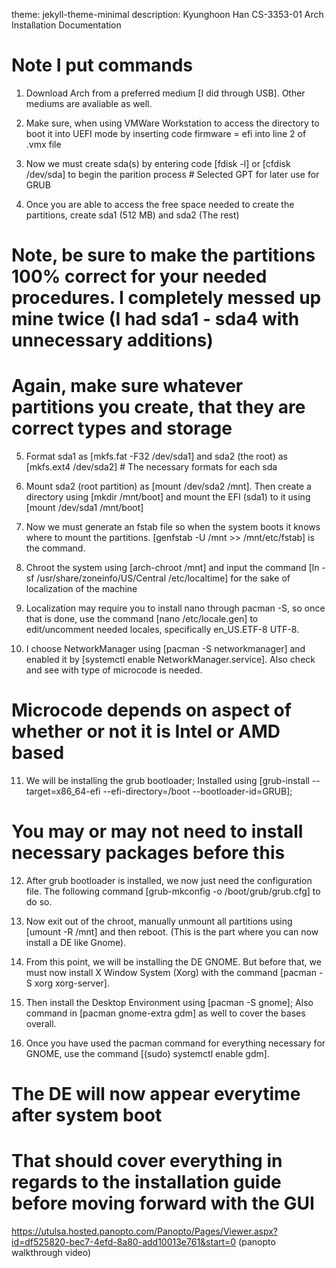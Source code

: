 theme: jekyll-theme-minimal
description: Kyunghoon Han CS-3353-01 Arch Installation Documentation

# Note I put commands
1. Download Arch from a preferred medium [I did through USB]. Other mediums are avaliable as well.

2. Make sure, when using VMWare Workstation to access the directory to boot it into UEFI mode by inserting code firmware = efi into line 2 of .vmx file

3. Now we must create sda(s) by entering code [fdisk -l] or [cfdisk /dev/sda] to begin the parition process # Selected GPT for later use for GRUB

4. Once you are able to access the free space needed to create the partitions, create sda1 (512 MB) and sda2 (The rest)

# Note, be sure to make the partitions 100% correct for your needed procedures. I completely messed up mine twice (I had sda1 - sda4 with unnecessary additions)

# Again, make sure whatever partitions you create, that they are correct types and storage

5. Format sda1 as [mkfs.fat -F32 /dev/sda1] and sda2 (the root) as [mkfs.ext4 /dev/sda2] # The necessary formats for each sda

6. Mount sda2 (root partition) as [mount /dev/sda2 /mnt]. Then create a directory using [mkdir /mnt/boot] and mount the EFI (sda1) to it using [mount /dev/sda1 /mnt/boot]

7. Now we must generate an fstab file so when the system boots it knows where to mount the partitions. [genfstab -U /mnt >> /mnt/etc/fstab] is the command.

8. Chroot the system using [arch-chroot /mnt] and  input the command [ln -sf /usr/share/zoneinfo/US/Central /etc/localtime] for the sake of localization of the machine

9. Localization may require you to install nano through pacman -S, so once that is done, use the command [nano /etc/locale.gen] to edit/uncomment needed locales, specifically en_US.ETF-8 UTF-8.

10. I choose NetworkManager using [pacman -S networkmanager] and enabled it by [systemctl enable NetworkManager.service]. Also check and see with type of microcode is needed.

# Microcode depends on aspect of whether or not it is Intel or AMD based
11. We will be installing the grub bootloader; Installed using [grub-install --target=x86_64-efi --efi-directory=/boot --bootloader-id=GRUB];

# You may or may not need to install necessary packages before this
12. After grub bootloader is installed, we now just need the configuration file. The following command [grub-mkconfig -o /boot/grub/grub.cfg] to do so.

13. Now exit out of the chroot, manually unmount all partitions using [umount -R /mnt] and then reboot. (This is the part where you can now install a DE like Gnome).

14. From this point, we will be installing the DE GNOME. But before that, we must now install X Window System (Xorg) with the command [pacman -S xorg xorg-server].

15. Then install the Desktop Environment using [pacman -S gnome]; Also command in [pacman gnome-extra gdm] as well to cover the bases overall.

16. Once you have used the pacman command for everything necessary for GNOME, use the command [(sudo) systemctl enable gdm]. 

# The DE will now appear everytime after system boot
# That should cover everything in regards to the installation guide before moving forward with the GUI

https://utulsa.hosted.panopto.com/Panopto/Pages/Viewer.aspx?id=df525820-bec7-4efd-8a80-add10013e761&start=0 (panopto walkthrough video)
